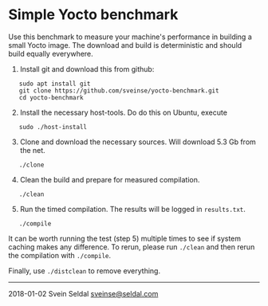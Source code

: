 # Simple Yocto benchmark

Use this benchmark to measure your machine's performance in building a small
Yocto image. The download and build is deterministic and should build
equally everywhere.

 1. Install git and download this from github:

 ```
    sudo apt install git
    git clone https://github.com/sveinse/yocto-benchmark.git
    cd yocto-benchmark
 ```

 2. Install the necessary host-tools. Do do this on Ubuntu, execute

 ```
    sudo ./host-install
 ```

 3. Clone and download the necessary sources. Will download 5.3 Gb from the
    net.

 ```
    ./clone
 ```

 4. Clean the build and prepare for measured compilation.

 ```
    ./clean
 ```

 5. Run the timed compilation. The results will be logged in `results.txt`.

 ```
    ./compile
 ```

It can be worth running the test (step 5) multiple times to see if system caching
makes any difference. To rerun, please run `./clean` and then rerun the
compilation with `./compile`.

Finally, use `./distclean` to remove everything.

---

2018-01-02 Svein Seldal <sveinse@seldal.com>
